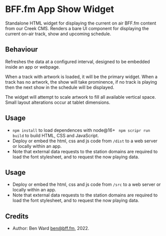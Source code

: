 # BFF.fm App Show Widget

Standalone HTML widget for displaying the current on air BFF.fm content from our Creek CMS. Renders a bare UI component for displaying the current on-air track, show and upcoming schedule.

## Behaviour

Refreshes the data at a configured interval, designed to be embedded inside an app or webpage.

When a track with artwork is loaded, it will be the primary widget. When a track has no artwork, the show will take prominence, if no track is playing then the next show in the schedule will be displayed.

The widget will attempt to scale artwork to fill all available vertical space. Small layout alterations occur at tablet dimensions.

## Usage

* `npm install` to load dependences with node@16+
` npm scripr run build` to build HTML, CSS and JavaScript.
* Deploy or embed the html, css and js code from `/dist` to a web server or locally within an app.
* Note that external data requests to the station domains are required to load the font stylesheet, and to request the now playing data.

## Usage

* Deploy or embed the html, css and js code from `/src` to a web server or locally within an app.
* Note that external data requests to the station domains are required to load the font stylesheet, and to request the now playing data.

## Credits

* Author: Ben Ward [ben@bff.fm](ben@bff.fm), 2022.
